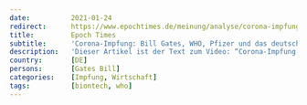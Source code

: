 ```yaml
---
date:          2021-01-24
redirect:      https://www.epochtimes.de/meinung/analyse/corona-impfung-bill-gates-who-pfizer-und-das-deutsche-unternehmen-biontech-a3431614.html
title:         Epoch Times
subtitle:      'Corona-Impfung: Bill Gates, WHO, Pfizer und das deutsche Unternehmen BioNtech'
description:   'Dieser Artikel ist der Text zum Video: “Corona-Impfung: Bill Gates, WHO, Pfizer und das deutsche Unternehmen BioNtech“ vom Youtube-Kanal „zentralPlus“. Der amerikanische Pharmariese Pfizer und das deutsche Unternehmen BioNtech waren die …'
country:       [DE]
persons:       [Gates Bill]
categories:    [Impfung, Wirtschaft]
tags:          [biontech, who]
---
```

